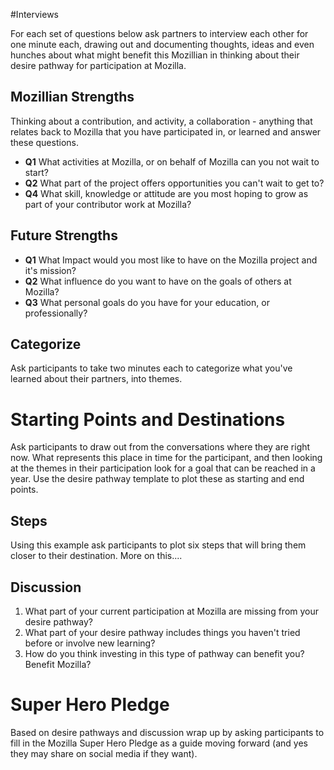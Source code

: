
#Interviews

For each set of questions below ask partners to interview each other for one minute each, drawing out and documenting thoughts,  ideas and even hunches about what might benefit this Mozillian in thinking about their desire pathway for participation at Mozilla.

## Mozillian Strengths

Thinking about a contribution, and activity, a collaboration - anything that relates back to Mozilla that you have participated in, or learned and answer these questions.

* **Q1** What activities at Mozilla, or on behalf of Mozilla can you not wait to start?
* **Q2** What part of the project offers opportunities you can't wait to get to?
* **Q4** What skill, knowledge or attitude are you most hoping to grow as part of your contributor work at Mozilla?

## Future Strengths

* **Q1** What Impact would you most like to have on the Mozilla project and it's mission?
* **Q2** What influence do you want to have on the goals of others at Mozilla?
* **Q3** What personal goals do you have for your education, or professionally?


## Categorize

Ask participants to take two minutes each to categorize what you've learned about their partners, into themes.  

# Starting Points and Destinations

Ask participants to draw out from the conversations where they are right now.  What represents this place in time for the participant, and then looking at the themes in their participation look for a goal that can be reached in a year.   Use the desire pathway template to plot these as starting and end points.

## Steps

Using this example ask participants to plot six steps that will bring them  closer to their destination.
More on this....


## Discussion

1. What part of your current participation at Mozilla are missing from your desire pathway?
2. What part of your desire pathway includes things you haven't tried before or involve new learning?
3. How do you think investing in this type of pathway can benefit you?  Benefit Mozilla?

# Super Hero Pledge

Based on desire pathways and discussion wrap up by asking participants to fill in the Mozilla Super Hero Pledge as a guide moving forward (and yes they may share on social media if they want).
